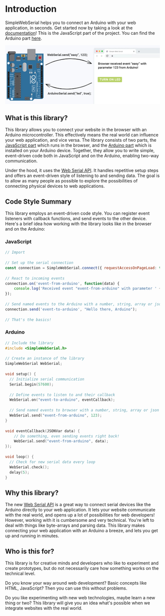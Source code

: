 

# Introduction

SimpleWebSerial helps you to connect an Arduino with your web application, in
seconds. Get started now by taking a look at the [documentation](https://fmgrafikdesign.gitbook.io/simplewebserial/)! This is the JavaScript part of the project. You can find the Arduino part [here](https://github.com/fmgrafikdesign/simplewebserial-arduino-library).

<img src=".gitbook/assets/titelbild-v4.jpg" alt="A graphic visualising the event-driven architecture of the project">

## What is this library?

This library allows you to connect your website in the browser with an Arduino microcontroller. This effectively means the real world can influence your web application, and vice versa. The library consists of two parts, the [JavaScript part](https://github.com/fmgrafikdesign/SimpleWebSerialJS) which runs in the browser, and the [Arduino part](https://github.com/fmgrafikdesign/simplewebserial-arduino-library) which is installed on your Arduino device. Together, they allow you to write simple, event-driven code both in JavaScript and on the Arduino, enabling two-way communication.

Under the hood, it uses the [Web Serial API](https://wicg.github.io/serial/). It handles repetitive setup steps and offers an event-driven style of listening to and sending data. The goal is to allow as many people as possible to explore the possibilities of connecting physical devices to web applications.

## Code Style Summary

This library employs an event-driven code style. You can register event listeners with callback functions, and send events to the other device. Here's a brief idea how working with the library looks like in the browser and on the Arduino:

### JavaScript
```javascript
// Import

// Set up the serial connection
const connection = SimpleWebSerial.connect({ requestAccessOnPageLoad: true });

// React to incoming events
connection.on('event-from-arduino', function(data) {
    console.log('Received event "event-from-arduino" with parameter ' + data)
});

// Send named events to the Arduino with a number, string, array or json object
connection.send('event-to-arduino', "Hello there, Arduino");

// That's the basics!
```

### Arduino
```c
// Include the library
#include <SimpleWebSerial.h>

// Create an instance of the library
SimpleWebSerial WebSerial;

void setup() {
  // Initialize serial communication
  Serial.begin(57600);
  
  // Define events to listen to and their callback
  WebSerial.on("event-to-arduino", eventCallback); 
  
  // Send named events to browser with a number, string, array or json object
  WebSerial.send("event-from-arduino", 123);
}

void eventCallback(JSONVar data) {
    // Do something, even sending events right back!
    WebSerial.send("event-from-arduino", data);
});

void loop() {
  // Check for new serial data every loop
  WebSerial.check();
  delay(5);
}
```

## Why this library?

The new [Web Serial API](https://wicg.github.io/serial/) is a great way to connect serial devices like the Arduino directly to your web application. It lets your website communicate with the real world, and opens up a lot of possibilities for web developers! However, working with it is cumbersome and very technical. You're left to deal with things like byte-arrays and parsing data. This library makes connecting your web application with an Arduino a breeze, and lets you get up and running in minutes.

## Who is this for?

This library is for creative minds and developers who like to experiment and create prototypes, but do not necessarily care how something works on the technical level.

Do you know your way around web development? Basic concepts like HTML, JavaScript? Then you can use this without problems.

Do you like experimenting with new web technologies, maybe learn a new thing or two? This library will give you an idea what's possible when we integrate websites with the real world.
